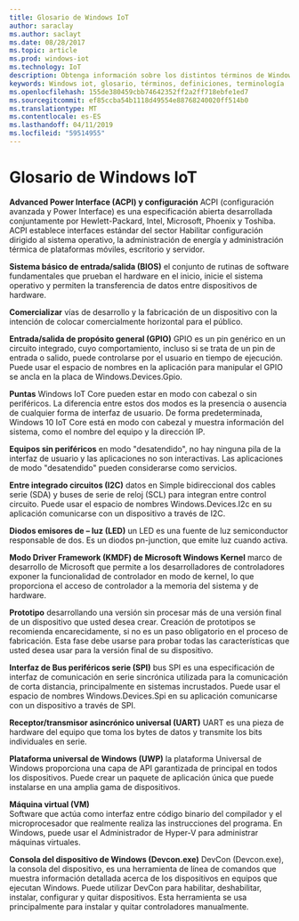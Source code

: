 ```yaml
---
title: Glosario de Windows IoT
author: saraclay
ms.author: saclayt
ms.date: 08/28/2017
ms.topic: article
ms.prod: windows-iot
ms.technology: IoT
description: Obtenga información sobre los distintos términos de Windows IoT Core a través de nuestra documentación.
keywords: Windows iot, glosario, términos, definiciones, terminología
ms.openlocfilehash: 155de380459cbb74642352ff2a2ff718ebfe1ed7
ms.sourcegitcommit: ef85ccba54b1118d49554e88768240020ff514b0
ms.translationtype: MT
ms.contentlocale: es-ES
ms.lasthandoff: 04/11/2019
ms.locfileid: "59514955"
---
```

# <a name="glossary-for-windows-iot"></a>Glosario de Windows IoT

**Advanced Power Interface (ACPI) y configuración** ACPI (configuración avanzada y Power Interface) es una especificación abierta desarrollada conjuntamente por Hewlett-Packard, Intel, Microsoft, Phoenix y Toshiba.  ACPI establece interfaces estándar del sector Habilitar configuración dirigido al sistema operativo, la administración de energía y administración térmica de plataformas móviles, escritorio y servidor.

**Sistema básico de entrada/salida (BIOS)** el conjunto de rutinas de software fundamentales que prueban el hardware en el inicio, inicie el sistema operativo y permiten la transferencia de datos entre dispositivos de hardware.

**Comercializar** vías de desarrollo y la fabricación de un dispositivo con la intención de colocar comercialmente horizontal para el público.

**Entrada/salida de propósito general (GPIO)** GPIO es un pin genérico en un circuito integrado, cuyo comportamiento, incluso si se trata de un pin de entrada o salido, puede controlarse por el usuario en tiempo de ejecución.  Puede usar el espacio de nombres en la aplicación para manipular el GPIO se ancla en la placa de Windows.Devices.Gpio.

**Puntas** Windows IoT Core pueden estar en modo con cabezal o sin periféricos. La diferencia entre estos dos modos es la presencia o ausencia de cualquier forma de interfaz de usuario. De forma predeterminada, Windows 10 IoT Core está en modo con cabezal y muestra información del sistema, como el nombre del equipo y la dirección IP.

**Equipos sin periféricos** en modo "desatendido", no hay ninguna pila de la interfaz de usuario y las aplicaciones no son interactivas. Las aplicaciones de modo "desatendido" pueden considerarse como servicios.

**Entre integrado circuitos (I2C)** datos en Simple bidireccional dos cables serie (SDA) y buses de serie de reloj (SCL) para integran entre control circuito.  Puede usar el espacio de nombres Windows.Devices.I2c en su aplicación comunicarse con un dispositivo a través de I2C.

**Diodos emisores de – luz (LED)** un LED es una fuente de luz semiconductor responsable de dos. Es un diodos pn-junction, que emite luz cuando activa.

**Modo Driver Framework (KMDF) de Microsoft Windows Kernel** marco de desarrollo de Microsoft que permite a los desarrolladores de controladores exponer la funcionalidad de controlador en modo de kernel, lo que proporciona el acceso de controlador a la memoria del sistema y de hardware.

**Prototipo** desarrollando una versión sin procesar más de una versión final de un dispositivo que usted desea crear. Creación de prototipos se recomienda encarecidamente, si no es un paso obligatorio en el proceso de fabricación. Esta fase debe usarse para probar todas las características que usted desea usar para la versión final de su dispositivo.

**Interfaz de Bus periféricos serie (SPI)** bus SPI es una especificación de interfaz de comunicación en serie sincrónica utilizada para la comunicación de corta distancia, principalmente en sistemas incrustados.  Puede usar el espacio de nombres Windows.Devices.Spi en su aplicación comunicarse con un dispositivo a través de SPI.

**Receptor/transmisor asincrónico universal (UART)** UART es una pieza de hardware del equipo que toma los bytes de datos y transmite los bits individuales en serie.

**Plataforma universal de Windows (UWP)** la plataforma Universal de Windows proporciona una capa de API garantizada de principal en todos los dispositivos.  Puede crear un paquete de aplicación única que puede instalarse en una amplia gama de dispositivos.

**Máquina virtual (VM)**<br/>
Software que actúa como interfaz entre código binario del compilador y el microprocesador que realmente realiza las instrucciones del programa.  En Windows, puede usar el Administrador de Hyper-V para administrar máquinas virtuales.

**Consola del dispositivo de Windows (Devcon.exe)** DevCon (Devcon.exe), la consola del dispositivo, es una herramienta de línea de comandos que muestra información detallada acerca de los dispositivos en equipos que ejecutan Windows. Puede utilizar DevCon para habilitar, deshabilitar, instalar, configurar y quitar dispositivos.  Esta herramienta se usa principalmente para instalar y quitar controladores manualmente.
